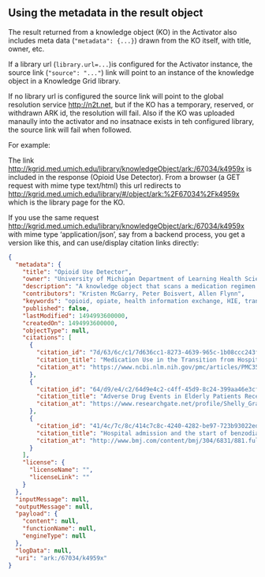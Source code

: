 
## Using the metadata in the result object

The result returned from a knowledge object (KO) in the Activator also includes meta data (`"metadata": {...}`) drawn from the KO itself, with title, owner, etc. 

If a library url (`library.url=...`)is configured for the Activator instance, the source link (`"source": "..."`) link will point to an instance of the knowledge object in a Knowledge Grid library. 

If no library url is configured the source link will point to the global resolution service http://n2t.net, but if the KO has a temporary, reserved, or withdrawn ARK id, the resolution will fail. Also if the KO was uploaded manaully into the activator and no insatnace exists in teh configured library, the source link will fail when followed.


For example: 

The link http://kgrid.med.umich.edu/library/knowledgeObject/ark:/67034/k4959x is included in the response (Opioid Use Detector). 
From a browser (a GET request with mime type text/html) this url redirects to http://kgrid.med.umich.edu/library/#/object/ark:%2F67034%2Fk4959x which is the library page for the KO.

If you use the same request http://kgrid.med.umich.edu/library/knowledgeObject/ark:/67034/k4959x with mime type ‘application/json’, say from a backend process, you get a version like this, and can use/display citation links directly:


```json
{
  "metadata": {
    "title": "Opioid Use Detector",
    "owner": "University of Michigan Department of Learning Health Sciences",
    "description": "A knowledge object that scans a medication regimen for the presence of an opioid.  This object has many potential uses, including one use as a filtering/screening mechanism when applied in the context of messaging and health information exchange at Transitions of Care. ",
    "contributors": "Kristen McGarry, Peter Boisvert, Allen Flynn",
    "keywords": "opioid, opiate, health information exchange, HIE, transition of care, transitions of care, medication",
    "published": false,
    "lastModified": 1494993600000,
    "createdOn": 1494993600000,
    "objectType": null,
    "citations": [
      {
        "citation_id": "7d/63/6c/c1/7d636cc1-8273-4639-965c-1b08ccc243fa",
        "citation_title": "Medication Use in the Transition from Hospital to Home",
        "citation_at": "https://www.ncbi.nlm.nih.gov/pmc/articles/PMC3575742/"
      },
      {
        "citation_id": "64/d9/e4/c2/64d9e4c2-c4ff-45d9-8c24-399aa46e3cfa",
        "citation_title": "Adverse Drug Events in Elderly Patients Receiving Home Health Services Following Hospital Discharge",
        "citation_at": "https://www.researchgate.net/profile/Shelly_Gray2/publication/12728552_Adverse_Drug_Events_in_Elderly_Patients_Receiving_Home_Health_Services_following_Hospital_Discharge/links/53e8d8e90cf2fb7487246e4c.pdf"
      },
      {
        "citation_id": "41/4c/7c/8c/414c7c8c-4240-4282-be97-723b93022ede",
        "citation_title": "Hospital admission and the start of benzodiazepine use",
        "citation_at": "http://www.bmj.com/content/bmj/304/6831/881.full.pdf"
      }
    ],
    "license": {
      "licenseName": "",
      "licenseLink": ""
    }
  },
  "inputMessage": null,
  "outputMessage": null,
  "payload": {
    "content": null,
    "functionName": null,
    "engineType": null
  },
  "logData": null,
  "uri": "ark:/67034/k4959x"
}
```
